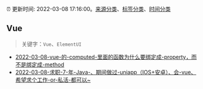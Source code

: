:alarm_clock: 更新时间: 2022-03-08 17:16:00。[来源分类](../README.md)、[标签分类](../TAGS.md)、[时间分类](../TIMELINE.md)

## Vue


> 关键字：`Vue`、`ElementUI`



- [2022-03-08-vue-的-computed-里面的函数为什么要绑定成-property，而不是绑定成-method](https://www.v2ex.com/t/838970) 
- [2022-03-08-求职-7-年-Java-、期间做过-uniapp（IOS+安卓）、会-vue、希望求个工作-or-私活-都可以~](https://www.v2ex.com/t/838962) 